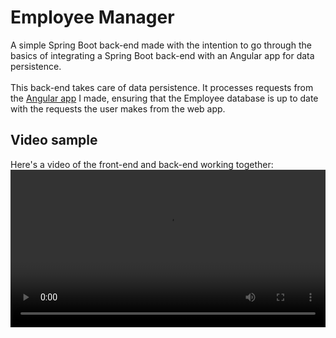 # Employee Manager
A simple Spring Boot back-end made with the intention to go through the basics of integrating a Spring Boot back-end with an Angular app for data persistence.
<br><br>
This back-end takes care of data persistence. It processes requests from the [Angular app](https://github.com/Helio4/employee-manager-frontend) I made, ensuring that the Employee database is up to date
with the requests the user makes from the web app.
## Video sample
Here's a video of the front-end and back-end working together:
<video src="https://user-images.githubusercontent.com/24983230/134723802-bced3c83-1370-4e97-8165-7d6febe5d186.mp4" width="100%"></video>
